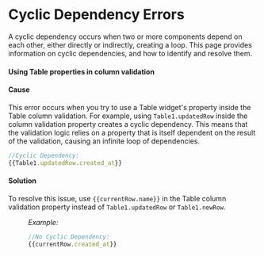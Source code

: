 # Cyclic Dependency Errors

A cyclic dependency occurs when two or more components depend on each other, either directly or indirectly, creating a loop. This page provides information on cyclic dependencies, and how to identify and resolve them.


#### Using Table properties in column validation

<Message
messageContainerClassName="error" 
messageContent="Cyclic dependency found while evaluating. Node was: Table1.primaryColumns.created_at.validation"></Message>

#### Cause

This error occurs when you try to use a Table widget's property inside the Table column validation. For example, using `Table1.updatedRow` inside the column validation property creates a cyclic dependency. This means that the validation logic relies on a property that is itself dependent on the result of the validation, causing an infinite loop of dependencies.

```js
//Cyclic Dependency:
{{Table1.updatedRow.created_at}} 
```

#### Solution

To resolve this issue, use `{{currentRow.name}}` in the Table column validation property instead of `Table1.updatedRow` or `Table1.newRow`. 

<dd>

*Example:*

```js
//No Cyclic Dependency:
{{currentRow.created_at}}
```

</dd>